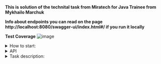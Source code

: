 **This is solution of the technital task from Miratech for Java Trainee from Mykhailo Marchuk**

**Info about endpoints you can read on the page http://localhost:8080/swagger-ui/index.html#/ if you run it locally**

**Test Coverage**
![image](https://github.com/marchuk-engineer/miratech-techtask/assets/112648286/ba36f939-aa3c-40f6-b840-8aeedb99b8ce)


<details lang="java">
<summary>How to start:</summary>

<details lang="java">
<summary>In Intellij Idea:</summary>

1. Clone project.
2. Run test
```
mvn test
```
3. Start server
```
mvn clean install -Dmaven.test.skip=true
```

</details>

<details lang="java">
<summary>Docker:</summary>

```
docker pull mishaakamichael999/miratech-techtask
```

```
docker run -d --name miratech-techtask -p 8080:8080 mishaakamichael999/miratech-techtask
```

</details>


</details>

<details lang="java">
<summary>API</summary>
  GET http://localhost:8080/miratech/tasks

  POST http://localhost:8080/miratech/tasks

  GET http://localhost:8080/miratech/tasks/{id}

  PUT http://localhost:8080/miratech/tasks/{id}

  PATCH http://localhost:8080/miratech/tasks/{id}

  DELETE http://localhost:8080/miratech/tasks/{id}
</details>

<details lang="java">
<summary>Task description:</summary>
Simple RESTful API for managing tasks. The API should allow users to perform CRUD operations (Create, Read, Update, Delete) on tasks.

Technologies:

Use Spring Boot for server-side development.
Use any appropriate database of your choice (e.g., PostgreSQL, SQLite, etc.) for storing tasks.
Use git as a version control system (maybe create a private GitHub repository)


Endpoints:

The API should have endpoints for performing CRUD operations on tasks.

Implement the following endpoints:

GET /tasks: Retrieve all tasks.
GET /tasks/:id: Retrieve a specific task by ID.
POST /tasks: Create a new task.
PUT /tasks/:id: Update an existing task by ID.
DELETE /tasks/:id: Delete a task by ID.

Task Model:

A task should have the following attributes:
id: Unique identifier for the task (can be auto-generated).
title: Title of the task.
description: Description of the task.
status: Status of the task (e.g., "pending", "completed", "in progress", etc.).

Data Persistence:

Persist task data using a database of your choice.
Set up appropriate database schema and models for storing tasks.

Optional tasks:

These are not in any particular order.

Validation:
Implement basic validation for input data.
Ensure that required fields are present when creating or updating tasks.
Validate the input data to ensure it meets the expected format and type.
Error Handling:
Implement error handling for various scenarios (e.g., invalid input, server errors, etc.).
Return appropriate HTTP status codes and error messages.
Testing:
Write basic integration tests to ensure that API endpoints work as expected.
Use a testing framework
Test CRUD operations for tasks, including edge cases.
Filtering:
Add optional filtering of tasks by attributes in GET method
Optional attributes may be present in query in form &attr1=value1&attr2=value2
Only tasks with matching attributes are returned in response

</details>





